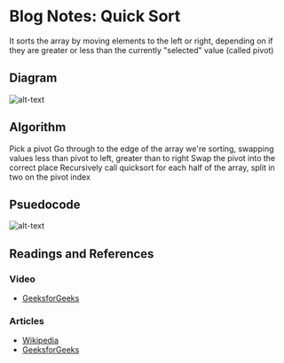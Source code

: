 # Blog Notes: Quick Sort
It sorts the array by moving elements to the left or right, depending on if they are greater or less than the currently "selected" value (called pivot)

## Diagram
![alt-text](https://i.imgur.com/3ghrn7W.jpg )

## Algorithm
Pick a pivot
Go through to the edge of the array we're sorting, swapping values less than pivot to left, greater than to right
Swap the pivot into the correct place
Recursively call quicksort for each half of the array, split in two on the pivot index

## Psuedocode
![alt-text](https://i.imgur.com/fqEKOrM.png)

## Readings and References
### Video
* [GeeksforGeeks](https://www.youtube.com/watch?v=PgBzjlCcFvc)
### Articles
* [Wikipedia](https://en.wikipedia.org/wiki/Quicksort)
* [GeeksforGeeks](https://www.geeksforgeeks.org/quick-sort/)
